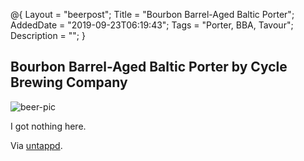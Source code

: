 @{
 Layout = "beerpost";
 Title = "Bourbon Barrel-Aged Baltic Porter";
 AddedDate = "2019-09-23T06:19:43";
 Tags = "Porter, BBA, Tavour";
 Description = "";
 }
 

## Bourbon Barrel-Aged Baltic Porter by Cycle Brewing Company

![beer-pic]

I got nothing here.

Via [untappd][untappd-url].

[untappd-url]: https://untappd.com/b/cycle-brewing-company-bourbon-barrel-aged-baltic-porter/2940650
[beer-pic]: https://jasonpowley.com/assets/img/2019-09-23-bourbon-barrel-aged-baltic-porter.jpeg "Bourbon Barrel-Aged Baltic Porter by Cycle Brewing Company"
